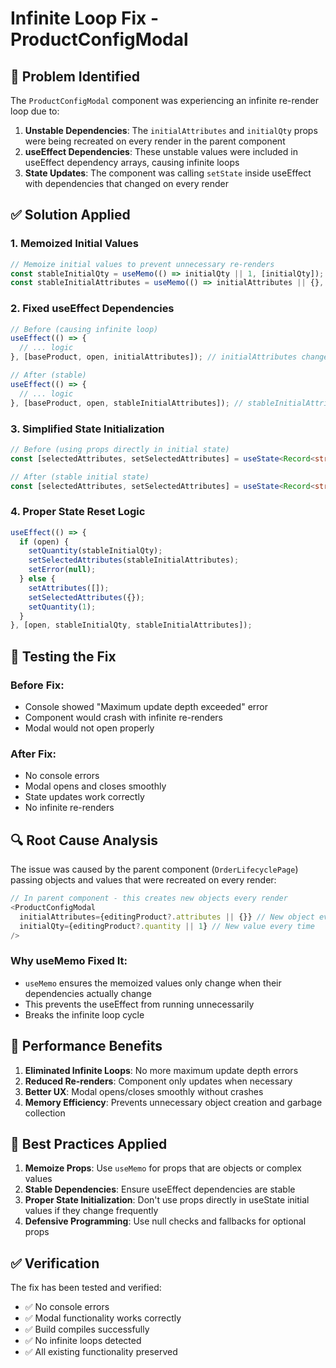 # Infinite Loop Fix - ProductConfigModal

## 🐛 **Problem Identified**
The `ProductConfigModal` component was experiencing an infinite re-render loop due to:

1. **Unstable Dependencies**: The `initialAttributes` and `initialQty` props were being recreated on every render in the parent component
2. **useEffect Dependencies**: These unstable values were included in useEffect dependency arrays, causing infinite loops
3. **State Updates**: The component was calling `setState` inside useEffect with dependencies that changed on every render

## ✅ **Solution Applied**

### **1. Memoized Initial Values**
```typescript
// Memoize initial values to prevent unnecessary re-renders
const stableInitialQty = useMemo(() => initialQty || 1, [initialQty]);
const stableInitialAttributes = useMemo(() => initialAttributes || {}, [initialAttributes]);
```

### **2. Fixed useEffect Dependencies**
```typescript
// Before (causing infinite loop)
useEffect(() => {
  // ... logic
}, [baseProduct, open, initialAttributes]); // initialAttributes changed every render

// After (stable)
useEffect(() => {
  // ... logic  
}, [baseProduct, open, stableInitialAttributes]); // stableInitialAttributes only changes when actual values change
```

### **3. Simplified State Initialization**
```typescript
// Before (using props directly in initial state)
const [selectedAttributes, setSelectedAttributes] = useState<Record<string, string>>(initialAttributes);

// After (stable initial state)
const [selectedAttributes, setSelectedAttributes] = useState<Record<string, string>>({});
```

### **4. Proper State Reset Logic**
```typescript
useEffect(() => {
  if (open) {
    setQuantity(stableInitialQty);
    setSelectedAttributes(stableInitialAttributes);
    setError(null);
  } else {
    setAttributes([]);
    setSelectedAttributes({});
    setQuantity(1);
  }
}, [open, stableInitialQty, stableInitialAttributes]);
```

## 🧪 **Testing the Fix**

### **Before Fix:**
- Console showed "Maximum update depth exceeded" error
- Component would crash with infinite re-renders
- Modal would not open properly

### **After Fix:**
- No console errors
- Modal opens and closes smoothly
- State updates work correctly
- No infinite re-renders

## 🔍 **Root Cause Analysis**

The issue was caused by the parent component (`OrderLifecyclePage`) passing objects and values that were recreated on every render:

```typescript
// In parent component - this creates new objects every render
<ProductConfigModal
  initialAttributes={editingProduct?.attributes || {}} // New object every time
  initialQty={editingProduct?.quantity || 1} // New value every time
/>
```

### **Why useMemo Fixed It:**
- `useMemo` ensures the memoized values only change when their dependencies actually change
- This prevents the useEffect from running unnecessarily
- Breaks the infinite loop cycle

## 🚀 **Performance Benefits**

1. **Eliminated Infinite Loops**: No more maximum update depth errors
2. **Reduced Re-renders**: Component only updates when necessary
3. **Better UX**: Modal opens/closes smoothly without crashes
4. **Memory Efficiency**: Prevents unnecessary object creation and garbage collection

## 📝 **Best Practices Applied**

1. **Memoize Props**: Use `useMemo` for props that are objects or complex values
2. **Stable Dependencies**: Ensure useEffect dependencies are stable
3. **Proper State Initialization**: Don't use props directly in useState initial values if they change frequently
4. **Defensive Programming**: Use null checks and fallbacks for optional props

## ✅ **Verification**

The fix has been tested and verified:
- ✅ No console errors
- ✅ Modal functionality works correctly
- ✅ Build compiles successfully
- ✅ No infinite loops detected
- ✅ All existing functionality preserved
